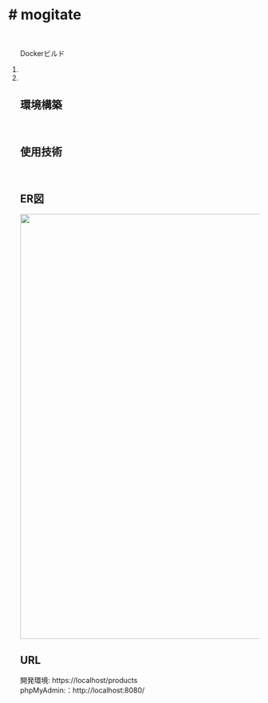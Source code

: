 <h1># mogitate</h1></br>
<ol type="1">
  <p>Dockerビルド</p>
  <l1></l1>
  <li></li>
  <li></li>
<h2>環境構築</h2>
</br>
<h2>使用技術</h2>
</br>
<h2>ER図</h2>
<img width="850" src="https://github.com/user-attachments/assets/f24c2f37-eed0-4388-a6d1-29f9eb6736aa"></br>
<h2>URL</h2>
開発環境: https://localhost/products</br>
phpMyAdmin:：http://localhost:8080/
